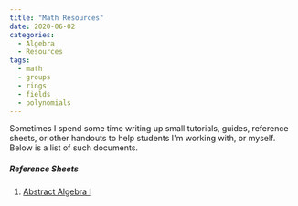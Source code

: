 ```yaml
---
title: "Math Resources"
date: 2020-06-02
categories:
  - Algebra
  - Resources
tags:
  - math
  - groups
  - rings
  - fields
  - polynomials
---
```


Sometimes I spend some time writing up small tutorials, guides, reference sheets, or other handouts to help students I'm working with, or myself. Below is a list of such documents.

##### Reference Sheets
1. <a href="https://drive.google.com/file/d/1HZRSx1V5Xq9lJB4Of3yaQs6wTSkjV2GW/view?usp=sharing" target="_blank"> Abstract Algebra I </a>
